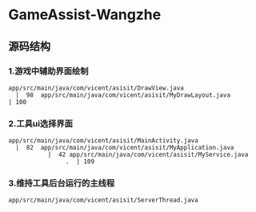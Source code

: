 # GameAssist-Wangzhe
## 源码结构
### **1.游戏中辅助界面绘制**
``
 app/src/main/java/com/vicent/asisit/DrawView.java                       |  98 
 app/src/main/java/com/vicent/asisit/MyDrawLayout.java                   | 100 
``
### **2.工具ui选择界面**
`
 app/src/main/java/com/vicent/asisit/MainActivity.java                   |  82 
 app/src/main/java/com/vicent/asisit/MyApplication.java                  |  42
 app/src/main/java/com/vicent/asisit/MyService.java                   .  | 109 
`
### **3.维持工具后台运行的主线程**
`
 app/src/main/java/com/vicent/asisit/ServerThread.java 
`
